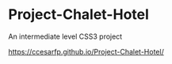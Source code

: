 # Project-Chalet-Hotel
An intermediate level CSS3 project

https://ccesarfp.github.io/Project-Chalet-Hotel/
